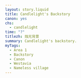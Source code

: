 ```yaml
---
layout: story.liquid
title: Candlelight's Backstory
canon: yes
chs:
  - candlelight
time: "?"
titlezh: 烛光背景
summary: Candlelight's backstory.
myTags:
  - Area 1
  - Backstory
  - Canon
  - Westavia
  - Nameless village
---
```

